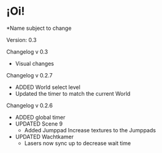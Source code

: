 # ¡Oi!
*Name subject to change

Version: 0.3

Changelog v 0.3

- Visual changes


Changelog v 0.2.7

- ADDED World select level
- Updated the timer to match the current World



Changelog v 0.2.6

- ADDED global timer
- UPDATED Scene 9
  - Added Jumppad Increase textures to the Jumppads
- UPDATED Wachtkamer
  - Lasers now sync up to decrease wait time
  
